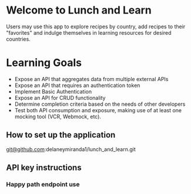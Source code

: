 # Welcome to Lunch and Learn

Users may use this app to explore recipes by country, add recipes to their "favorites" and indulge themselves in learning resources for desired countries.

# Learning Goals

* Expose an API that aggregates data from multiple external APIs
* Expose an API that requires an authentication token
* Implement Basic Authentication
* Expose an API for CRUD functionality
* Determine completion criteria based on the needs of other developers
* Test both API consumption and exposure, making use of at least one mocking tool (VCR, Webmock, etc).

## How to set up the application

git@github.com:delaneymiranda1/lunch_and_learn.git

## API key instructions


### Happy path endpoint use
